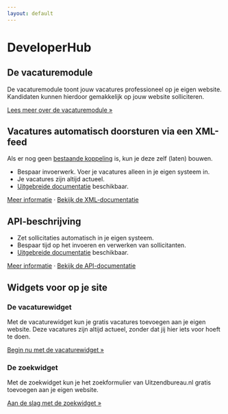 ```yaml
---
layout: default
---
```


# DeveloperHub

## De vacaturemodule

De vacaturemodule toont jouw vacatures professioneel op je eigen website. Kandidaten kunnen hierdoor gemakkelijk op jouw website solliciteren.

[Lees meer over de vacaturemodule &raquo;](/vacaturemodule.html)

## Vacatures automatisch doorsturen via een XML-feed

Als er nog geen [bestaande koppeling](/jobs-xml/integration-partners.html) is, kun je deze zelf (laten) bouwen.

* Bespaar invoerwerk. Voer je vacatures alleen in je eigen systeem in.
* Je vacatures zijn altijd actueel.
* [Uitgebreide documentatie](/jobs-xml/doc) beschikbaar.

[Meer informatie](/jobs-xml) &middot; [Bekijk de XML-documentatie](/jobs-xml/doc)

## API-beschrijving

* Zet sollicitaties automatisch in je eigen systeem.
* Bespaar tijd op het invoeren en verwerken van sollicitanten.
* [Uitgebreide documentatie](/api/doc.html) beschikbaar.

[Meer informatie](/api) &middot; [Bekijk de API-documentatie](/api/doc.html)

## Widgets voor op je site

### De vacaturewidget

Met de vacaturewidget kun je gratis vacatures toevoegen aan je eigen website. Deze vacatures zijn altijd actueel, zonder dat jij hier iets voor hoeft te doen.

[Begin nu met de vacaturewidget &raquo;](/widgets/vacaturewidget.html)

### De zoekwidget

Met de zoekwidget kun je het zoekformulier van Uitzendbureau.nl gratis toevoegen aan je eigen website.

[Aan de slag met de zoekwidget &raquo;](/widgets/zoekwidget.html)
